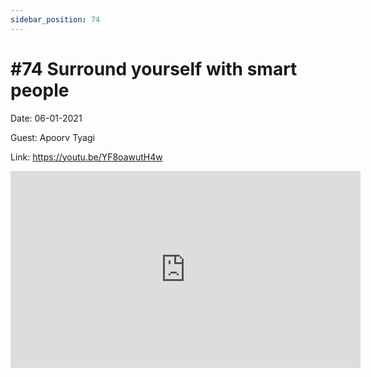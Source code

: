 ```yaml
---
sidebar_position: 74
---
```


# #74 Surround yourself with smart people

Date: 06-01-2021

Guest: Apoorv Tyagi

Link: https://youtu.be/YF8oawutH4w

<iframe width="560" height="315" src="https://www.youtube.com/embed/YF8oawutH4w" title="YouTube video player" frameborder="0" allow="accelerometer; autoplay; clipboard-write; encrypted-media; gyroscope; picture-in-picture; web-share" allowfullscreen></iframe>